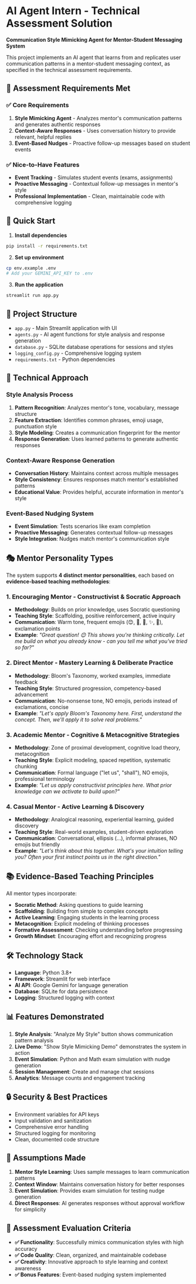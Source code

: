 # AI Agent Intern - Technical Assessment Solution

**Communication Style Mimicking Agent for Mentor-Student Messaging System**

This project implements an AI agent that learns from and replicates user communication patterns in a mentor-student messaging context, as specified in the technical assessment requirements.

## 🎯 Assessment Requirements Met

### ✅ Core Requirements
1. **Style Mimicking Agent** - Analyzes mentor's communication patterns and generates authentic responses
2. **Context-Aware Responses** - Uses conversation history to provide relevant, helpful replies
3. **Event-Based Nudges** - Proactive follow-up messages based on student events

### ✅ Nice-to-Have Features
- **Event Tracking** - Simulates student events (exams, assignments)
- **Proactive Messaging** - Contextual follow-up messages in mentor's style
- **Professional Implementation** - Clean, maintainable code with comprehensive logging

## 🚀 Quick Start

1. **Install dependencies**
```bash
pip install -r requirements.txt
```

2. **Set up environment**
```bash
cp env.example .env
# Add your GEMINI_API_KEY to .env
```

3. **Run the application**
```bash
streamlit run app.py
```

## 📁 Project Structure

- `app.py` - Main Streamlit application with UI
- `agents.py` - AI agent functions for style analysis and response generation
- `database.py` - SQLite database operations for sessions and styles
- `logging_config.py` - Comprehensive logging system
- `requirements.txt` - Python dependencies

## 🧠 Technical Approach

### Style Analysis Process
1. **Pattern Recognition**: Analyzes mentor's tone, vocabulary, message structure
2. **Feature Extraction**: Identifies common phrases, emoji usage, punctuation style
3. **Style Modeling**: Creates a communication fingerprint for the mentor
4. **Response Generation**: Uses learned patterns to generate authentic responses

### Context-Aware Response Generation
- **Conversation History**: Maintains context across multiple messages
- **Style Consistency**: Ensures responses match mentor's established patterns
- **Educational Value**: Provides helpful, accurate information in mentor's style

### Event-Based Nudging System
- **Event Simulation**: Tests scenarios like exam completion
- **Proactive Messaging**: Generates contextual follow-up messages
- **Style Integration**: Nudges match mentor's communication style

## 🎭 Mentor Personality Types

The system supports **4 distinct mentor personalities**, each based on **evidence-based teaching methodologies**:

### 1. **Encouraging Mentor** - Constructivist & Socratic Approach
- **Methodology**: Builds on prior knowledge, uses Socratic questioning
- **Teaching Style**: Scaffolding, positive reinforcement, active inquiry
- **Communication**: Warm tone, frequent emojis (😊, 👏, 💭, ✨, 🚀), exclamation points
- **Example**: *"Great question! 😊 This shows you're thinking critically. Let me build on what you already know - can you tell me what you've tried so far?"*

### 2. **Direct Mentor** - Mastery Learning & Deliberate Practice
- **Methodology**: Bloom's Taxonomy, worked examples, immediate feedback
- **Teaching Style**: Structured progression, competency-based advancement
- **Communication**: No-nonsense tone, NO emojis, periods instead of exclamations, concise
- **Example**: *"Let's apply Bloom's Taxonomy here. First, understand the concept. Then, we'll apply it to solve real problems."*

### 3. **Academic Mentor** - Cognitive & Metacognitive Strategies
- **Methodology**: Zone of proximal development, cognitive load theory, metacognition
- **Teaching Style**: Explicit modeling, spaced repetition, systematic chunking
- **Communication**: Formal language ("let us", "shall"), NO emojis, professional terminology
- **Example**: *"Let us apply constructivist principles here. What prior knowledge can we activate to build upon?"*

### 4. **Casual Mentor** - Active Learning & Discovery
- **Methodology**: Analogical reasoning, experiential learning, guided discovery
- **Teaching Style**: Real-world examples, student-driven exploration
- **Communication**: Conversational, ellipsis (...), informal phrases, NO emojis but friendly
- **Example**: *"Let's think about this together. What's your intuition telling you? Often your first instinct points us in the right direction."*

## 📚 Evidence-Based Teaching Principles

All mentor types incorporate:
- **Socratic Method**: Asking questions to guide learning
- **Scaffolding**: Building from simple to complex concepts
- **Active Learning**: Engaging students in the learning process
- **Metacognition**: Explicit modeling of thinking processes
- **Formative Assessment**: Checking understanding before progressing
- **Growth Mindset**: Encouraging effort and recognizing progress

## 🛠 Technology Stack

- **Language**: Python 3.8+
- **Framework**: Streamlit for web interface
- **AI API**: Google Gemini for language generation
- **Database**: SQLite for data persistence
- **Logging**: Structured logging with context

## 📊 Features Demonstrated

1. **Style Analysis**: "Analyze My Style" button shows communication pattern analysis
2. **Live Demo**: "Show Style Mimicking Demo" demonstrates the system in action
3. **Event Simulation**: Python and Math exam simulation with nudge generation
4. **Session Management**: Create and manage chat sessions
5. **Analytics**: Message counts and engagement tracking

## 🔒 Security & Best Practices

- Environment variables for API keys
- Input validation and sanitization
- Comprehensive error handling
- Structured logging for monitoring
- Clean, documented code structure

## 📝 Assumptions Made

1. **Mentor Style Learning**: Uses sample messages to learn communication patterns
2. **Context Window**: Maintains conversation history for better responses
3. **Event Simulation**: Provides exam simulation for testing nudge generation
4. **Direct Responses**: AI generates responses without approval workflow for simplicity

## 🎯 Assessment Evaluation Criteria

- **✅ Functionality**: Successfully mimics communication styles with high accuracy
- **✅ Code Quality**: Clean, organized, and maintainable codebase
- **✅ Creativity**: Innovative approach to style learning and context awareness
- **✅ Bonus Features**: Event-based nudging system implemented